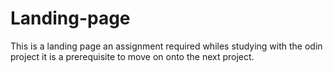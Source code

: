# Landing-page
This is a landing page 
an assignment required whiles studying with the odin project 
it is a prerequisite to move on onto the next project.